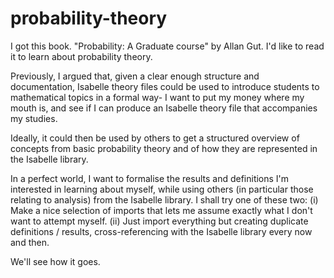 # probability-theory

I got this book. "Probability: A Graduate course" by Allan Gut. 
I'd like to read it to learn about probability theory. 

Previously, I argued that, given a clear enough structure and documentation, Isabelle theory files could be used to introduce students to mathematical topics in a formal way-
I want to put my money where my mouth is, and see if I can produce an Isabelle theory file that accompanies my studies.

Ideally, it could then be used by others to get a structured overview of concepts from basic probability theory and of how they are represented in the Isabelle library.

In a perfect world, I want to formalise the results and definitions I'm interested in learning about myself, while using others (in particular those relating to analysis) from the Isabelle library.
I shall try one of these two: 
(i) Make a nice selection of imports that lets me assume exactly what I don't want to attempt myself. 
(ii) Just import everything but creating duplicate definitions / results, cross-referencing with the Isabelle library every now and then.

We'll see how it goes. 

